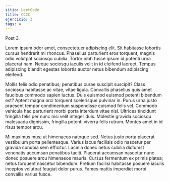 ```yaml
---
sitio: LeetCode
title: CCCC
ejercicio: 3
tags: A
---
```

Post 3.

Lorem ipsum odor amet, consectetuer adipiscing elit. Sit habitasse lobortis cursus hendrerit mi rhoncus. Phasellus parturient eros torquent; magnis odio volutpat sociosqu cubilia. Tortor nibh fusce ipsum id potenti urna placerat nam. Neque sociosqu iaculis velit in id eleifend laoreet. Tempus adipiscing blandit egestas lobortis auctor netus bibendum adipiscing eleifend.

<!--end_excerpt-->

Mollis felis odio penatibus; penatibus curae suscipit suscipit? Class sociosqu habitasse ac vitae, vitae ligula. Convallis phasellus quis amet faucibus commodo sapien luctus. Duis euismod euismod potenti bibendum est? Aptent magna orci torquent scelerisque pulvinar in. Purus urna justo praesent tempor condimentum suspendisse euismod felis vel. Commodo vehicula hac parturient morbi porta interdum vitae nisl. Ultrices tincidunt fringilla felis per nunc nisi velit integer duis. Molestie gravida sociosqu malesuada dignissim, fringilla potenti viverra felis rutrum. Montes amet in id risus tempor arcu.

Mi maximus mus; ut himenaeos natoque sed. Netus justo porta placerat vestibulum porta pellentesque. Varius lacus facilisis odio nascetur per gravida conubia sem efficitur. Lacinia donec netus cubilia dictumst venenatis accumsan penatibus taciti. Placerat accumsan nascetur nunc donec posuere arcu himenaeos mauris. Cursus fermentum ex primis platea; netus torquent nascetur bibendum. Pretium facilisi habitasse posuere iaculis inceptos volutpat feugiat dolor purus. Fames mattis imperdiet morbi convallis varius fusce.